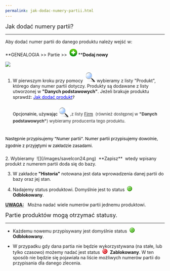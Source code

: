 ```yaml
---
permalink: jak-dodac-numery-partii.html
---
```

<font size="4">Jak dodać numery partii?</font>

* * *

Aby dodać numer partii do danego produktu należy wejść w:&nbsp;

  

**GENEALOGIA \>\> Partie \>\>&nbsp; ![](/images/newIcon24.png)&nbsp;****Dodaj nowy**

  

![](/images/Genealogia-%20partie-%20strza%C5%82ki.png)
1. W pierwszym kroku przy pomocy&nbsp; ![](/images/lupka.png)&nbsp;wybieramy z listy "Produkt", którego dany numer partii dotyczy. Produkty są dodawane z listy utworzonej w **"Danych podstawowych"**. Jeżeli brakuje produktu sprawdź:&nbsp;[<font color="#0000ff">Jak dodać produkt</font>](/produkty)<font color="#000000" style="font-size:10pt;line-height:1.6;background-color:transparent">?<br>
            <br>
            Opcjonalnie, używając <img border="0" src="/images/lupka.png" style="color:rgb(51,51,51);font-size:10pt;line-height:1.6;vertical-align:-6px;background-color:transparent"><span style="color:rgb(51,51,51);font-size:10pt;line-height:1.6;background-color:transparent"> ,z </span><span style="color:rgb(51,51,51);font-size:10pt;line-height:1.6;background-color:transparent">listy </span><font color="#0000ff" style="font-size:10pt;line-height:1.6;background-color:transparent"><a href="/firmy" style="font-size:10pt;line-height:1.6;background-color:transparent">Firm</a> </font><span style="color:rgb(51,51,51);font-size:10pt;line-height:1.6;background-color:transparent"> (również dostępnej w </span><b style="color:rgb(51,51,51);font-size:10pt;line-height:1.6;background-color:transparent">"Danych podstawowych"</b><span style="color:rgb(51,51,51);font-size:10pt;line-height:1.6;background-color:transparent">) wybieramy producenta tego produktu. <br>
<br>
Następnie przypisujemy "Numer partii". Numer partii przypisujemy dowolnie, zgodnie z przyjętymi w zakładzie zasadami. <br>
<br>
</span></font>
2. Wybieramy&nbsp; ![](/images/saveIcon24.png)&nbsp; **Zapisz** &nbsp;wtedy wpisany produkt z numerem partii doda się do bazy.  
  
3. W zakładce **"Historia"** notowana jest data wprowadzenia danej partii do bazy oraz jej stan.  
  
4. Nadajemy status produktowi. Domyślnie jest to status&nbsp; ![](/images/enableIcon16.png)&nbsp; **Odblokowany**.  
  
  

**<u>UWAGA:</u>** &nbsp; Można nadać wiele numerów partii jednemu produktowi.

  

<font size="4">Partie produktów mogą otrzymać statusy. </font>

* * *
  

- Każdemu nowemu przypisywany jest domyślnie status&nbsp; ![](/images/enableIcon16.png)&nbsp; **Odblokowany**.&nbsp;  
  
- W przypadku gdy dana partia nie będzie wykorzystywana (na stałe, lub tylko czasowo) możemy nadać jest status&nbsp; ![](/images/disableIcon16.png)&nbsp; **Zablokowany**. W ten sposób nie będzie się pojawiała na liście możliwych numerów partii do przypisania dla danego zlecenia.

